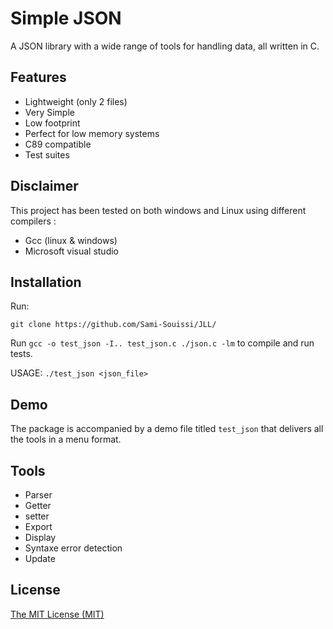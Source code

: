 # Simple JSON
A JSON library with a wide range of tools for handling data, all written in C.

## Features
* Lightweight (only 2 files)
* Very Simple 
* Low footprint
* Perfect for low memory systems
* C89 compatible
* Test suites



## Disclaimer
This project has been tested on both windows and Linux using different compilers :
* Gcc (linux & windows)
* Microsoft visual studio 


## Installation
Run:
```
git clone https://github.com/Sami-Souissi/JLL/
```

Run 
```gcc -o test_json -I.. test_json.c ./json.c -lm``` 
to compile and run tests.

USAGE: 
```./test_json <json_file>``` 

## Demo
The package is accompanied by a demo file titled ```test_json```  that delivers all the tools in a menu format.

## Tools

* Parser
* Getter
* setter
* Export
* Display
* Syntaxe error detection
* Update




## License
[The MIT License (MIT)](http://opensource.org/licenses/mit-license.php)

